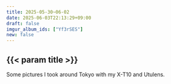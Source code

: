 ```yaml
---
title: 2025-05-30~06-02
date: 2025-06-03T22:13:29+09:00
draft: false
imgur_album_ids: ["Yf3rSES"]
new: false
---
```


<h2 id="title">{{< param title >}}</h2>

Some pictures I took around Tokyo with my X-T10 and Utulens.
